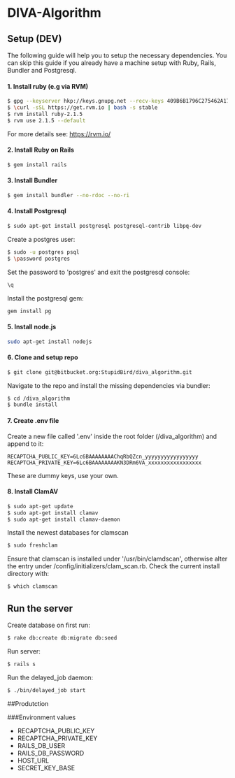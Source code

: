 # DIVA-Algorithm

## Setup (DEV)

The following guide will help you to setup the necessary dependencies. You can skip this guide if you already have a machine setup with Ruby, Rails, Bundler and Postgresql.

#### 1. Install ruby (e.g via RVM)

```sh
$ gpg --keyserver hkp://keys.gnupg.net --recv-keys 409B6B1796C275462A1703113804BB82D39DC0E3
$ \curl -sSL https://get.rvm.io | bash -s stable
$ rvm install ruby-2.1.5
$ rvm use 2.1.5 --default
```
For more details see: https://rvm.io/

#### 2. Install Ruby on Rails
```sh
$ gem install rails
```

#### 3. Install Bundler
```sh
$ gem install bundler --no-rdoc --no-ri
```

#### 4. Install Postgresql
```sh
$ sudo apt-get install postgresql postgresql-contrib libpq-dev
```
Create a postgres user:
```sh
$ sudo -u postgres psql
$ \password postgres
```
Set the password to 'postgres' and exit the postgresql console:
```sh
\q
```
Install the postgresql gem:
```sh
gem install pg
```

#### 5. Install node.js
```sh
sudo apt-get install nodejs
```

#### 6. Clone and setup repo
```sh
$ git clone git@bitbucket.org:StupidBird/diva_algorithm.git
```
Navigate to the repo and install the missing dependencies via bundler:
```sh
$ cd /diva_algorithm
$ bundle install
```

#### 7. Create .env file
Create a new file called '.env' inside the root folder (/diva_algorithm) and append to it:
```
RECAPTCHA_PUBLIC_KEY=6Lc6BAAAAAAAAChqRbQZcn_yyyyyyyyyyyyyyyyy
RECAPTCHA_PRIVATE_KEY=6Lc6BAAAAAAAAKN3DRm6VA_xxxxxxxxxxxxxxxxx
```
These are dummy keys, use your own.

#### 8. Install ClamAV
```sh
$ sudo apt-get update
$ sudo apt-get install clamav
$ sudo apt-get install clamav-daemon
```

Install the newest databases for clamscan
```sh
$ sudo freshclam
```

Ensure that clamscan is installed under '/usr/bin/clamdscan', otherwise alter the entry under /config/initializers/clam_scan.rb. Check the current install directory with:
```sh
$ which clamscan
```


## Run the server

Create database on first run:
```sh
$ rake db:create db:migrate db:seed
```

Run server:
```sh
$ rails s
```

Run the delayed_job daemon:
```sh
$ ./bin/delayed_job start
```


##Produtction

###Environment values

* RECAPTCHA_PUBLIC_KEY
* RECAPTCHA_PRIVATE_KEY
* RAILS_DB_USER
* RAILS_DB_PASSWORD
* HOST_URL
* SECRET_KEY_BASE
